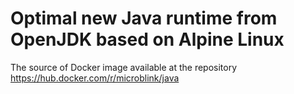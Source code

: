 # Optimal new Java runtime from OpenJDK based on Alpine Linux

The source of Docker image available at the repository https://hub.docker.com/r/microblink/java